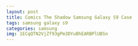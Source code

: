 ```yaml
---
layout: post
title: Comics The Shadow Samsung Galaxy S9 Case
tags: samsung galaxy s9
categories: samsung
img: 1ECqQTN2VjZf93gPm3DYuBhEARBPlUBSn
---
```

